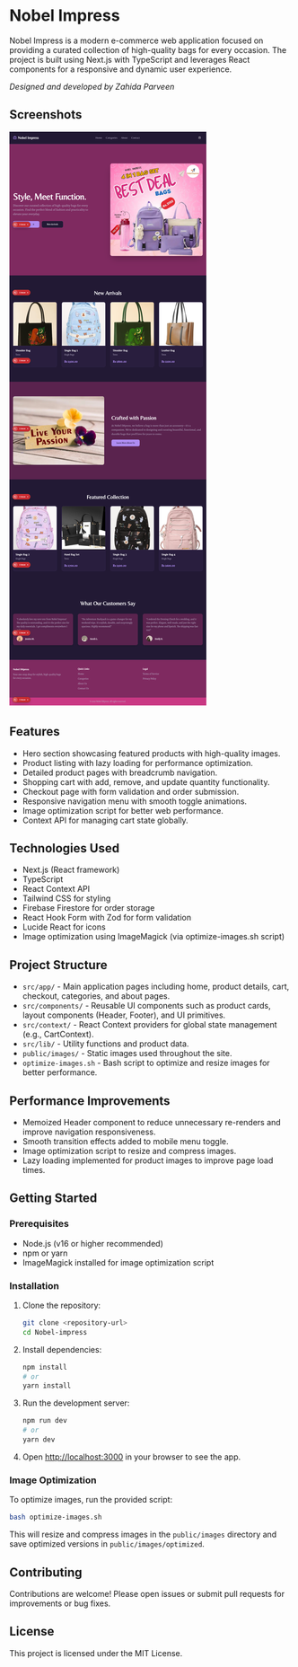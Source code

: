 # Nobel Impress

Nobel Impress is a modern e-commerce web application focused on providing a curated collection of high-quality bags for every occasion. The project is built using Next.js with TypeScript and leverages React components for a responsive and dynamic user experience.

*Designed and developed by Zahida Parveen*

## Screenshots

![Screenshot](public/images/readme.png)

## Features

- Hero section showcasing featured products with high-quality images.
- Product listing with lazy loading for performance optimization.
- Detailed product pages with breadcrumb navigation.
- Shopping cart with add, remove, and update quantity functionality.
- Checkout page with form validation and order submission.
- Responsive navigation menu with smooth toggle animations.
- Image optimization script for better web performance.
- Context API for managing cart state globally.

## Technologies Used

- Next.js (React framework)
- TypeScript
- React Context API
- Tailwind CSS for styling
- Firebase Firestore for order storage
- React Hook Form with Zod for form validation
- Lucide React for icons
- Image optimization using ImageMagick (via optimize-images.sh script)

## Project Structure

- `src/app/` - Main application pages including home, product details, cart, checkout, categories, and about pages.
- `src/components/` - Reusable UI components such as product cards, layout components (Header, Footer), and UI primitives.
- `src/context/` - React Context providers for global state management (e.g., CartContext).
- `src/lib/` - Utility functions and product data.
- `public/images/` - Static images used throughout the site.
- `optimize-images.sh` - Bash script to optimize and resize images for better performance.

## Performance Improvements

- Memoized Header component to reduce unnecessary re-renders and improve navigation responsiveness.
- Smooth transition effects added to mobile menu toggle.
- Image optimization script to resize and compress images.
- Lazy loading implemented for product images to improve page load times.

## Getting Started

### Prerequisites

- Node.js (v16 or higher recommended)
- npm or yarn
- ImageMagick installed for image optimization script

### Installation

1. Clone the repository:

   ```bash
   git clone <repository-url>
   cd Nobel-impress
   ```

2. Install dependencies:

   ```bash
   npm install
   # or
   yarn install
   ```

3. Run the development server:

   ```bash
   npm run dev
   # or
   yarn dev
   ```

4. Open [http://localhost:3000](http://localhost:3000) in your browser to see the app.

### Image Optimization

To optimize images, run the provided script:

```bash
bash optimize-images.sh
```

This will resize and compress images in the `public/images` directory and save optimized versions in `public/images/optimized`.

## Contributing

Contributions are welcome! Please open issues or submit pull requests for improvements or bug fixes.

## License

This project is licensed under the MIT License.
